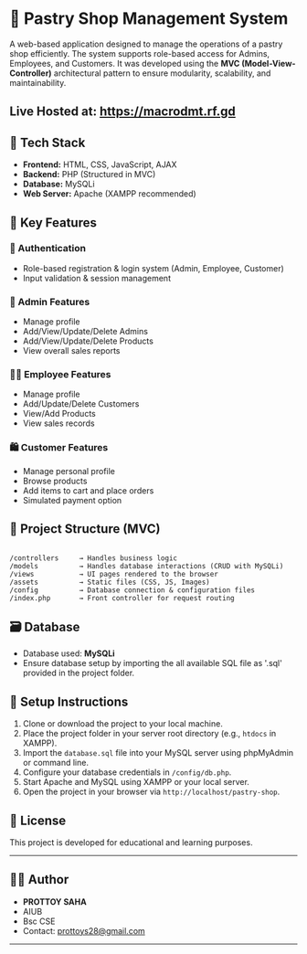 
# 🍰 Pastry Shop Management System

A web-based application designed to manage the operations of a pastry shop efficiently. The system supports role-based access for Admins, Employees, and Customers. 
It was developed using the **MVC (Model-View-Controller)** architectural pattern to ensure modularity, scalability, and maintainability.

## Live Hosted at: https://macrodmt.rf.gd

## 🧰 Tech Stack

- **Frontend:** HTML, CSS, JavaScript, AJAX
- **Backend:** PHP (Structured in MVC)
- **Database:** MySQLi
- **Web Server:** Apache (XAMPP recommended)

## 📌 Key Features

### 🔐 Authentication
- Role-based registration & login system (Admin, Employee, Customer)
- Input validation & session management

### 👤 Admin Features
- Manage profile
- Add/View/Update/Delete Admins
- Add/View/Update/Delete Products
- View overall sales reports

### 👨‍💼 Employee Features
- Manage profile
- Add/Update/Delete Customers
- View/Add Products
- View sales records

### 🛍️ Customer Features
- Manage personal profile
- Browse products
- Add items to cart and place orders
- Simulated payment option

## 📁 Project Structure (MVC)

```

/controllers     → Handles business logic
/models          → Handles database interactions (CRUD with MySQLi)
/views           → UI pages rendered to the browser
/assets          → Static files (CSS, JS, Images)
/config          → Database connection & configuration files
/index.php       → Front controller for request routing

```

## 🗃️ Database

- Database used: **MySQLi**
- Ensure database setup by importing the all available SQL file as '.sql' provided in the project folder.

## 🚀 Setup Instructions

1. Clone or download the project to your local machine.
2. Place the project folder in your server root directory (e.g., `htdocs` in XAMPP).
3. Import the `database.sql` file into your MySQL server using phpMyAdmin or command line.
4. Configure your database credentials in `/config/db.php`.
5. Start Apache and MySQL using XAMPP or your local server.
6. Open the project in your browser via `http://localhost/pastry-shop`.

## 📄 License

This project is developed for educational and learning purposes.

---

## 👨‍💻 Author

- **PROTTOY SAHA**
- AIUB
- Bsc CSE
- Contact: prottoys28@gmail.com
---




